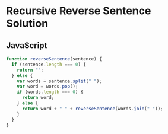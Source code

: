 # Recursive Reverse Sentence Solution

## JavaScript

```js
function reverseSentence(sentence) {
  if (sentence.length === 0) {
    return "";
  } else {
    var words = sentence.split(" ");
    var word = words.pop();
    if (words.length === 0) {
      return word;
    } else {
      return word + " " + reverseSentence(words.join(" "));
    }
  }
}
```
